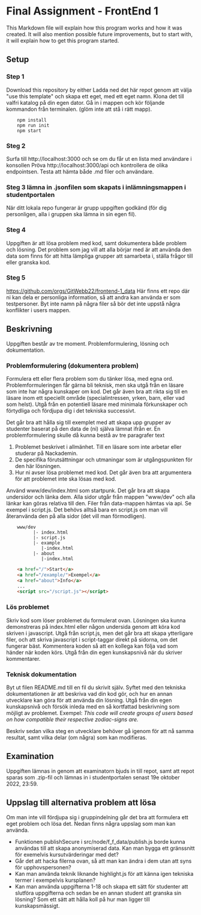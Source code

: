 # Final Assignment - FrontEnd 1

This Markdown file will explain how this program works and how it was created. It will also mention possible future improvements, but to start with, it will explain how to get this program started.

## Setup

### Step 1
Download this repository by either 
Ladda ned det här repot genom att välja "use this template" och skapa ett eget, med ett eget namn.
Klona det till valfri katalog på din egen dator. Gå in i mappen och kör följande kommandon från terminalen.
(glöm inte att stå i rätt mapp). 
```
    npm install
    npm run init
    npm start
```

### Steg 2
Surfa till http://localhost:3000 och se om du får ut en lista med användare i konsollen
Pröva http://localhost:3000/api och kontrollera de olika endpointsen. Testa att hämta både .md filer och användare.

### Steg 3 lämna in .jsonfilen som skapats i inlämningsmappen i studentportalen
När ditt lokala repo fungerar är grupp uppgiften godkänd (för dig personligen, alla i gruppen ska lämna in sin egen fil).

### Steg 4
Uppgiften är att lösa problem med kod, samt dokumentera både problem och lösning.
Det problem som jag vill att alla börjar med är att använda den data som finns för att hitta lämpliga grupper att samarbeta i, ställa frågor till eller granska kod. 

### Steg 5
https://github.com/orgs/GitWebb22/frontend-1_data
Här finns ett repo där ni kan dela er personliga information, så att andra kan använda er som testpersoner. Byt inte namn på några filer så bör det inte uppstå några konflikter i users mappen.

## Beskrivning
Uppgiften består av tre moment. Problemformulering, lösning och dokumentation. 

### Problemformulering (dokumentera problem)
Formulera ett eller flera problem som du tänker lösa, med egna ord. Problemformuleringen får gärna bli teknisk, men ska utgå från en läsare som inte har några kunskaper om kod. Det går även bra att rikta sig till en läsare inom ett speciellt område (specialintressen, yrken, barn, eller vad som helst). Utgå från en potentiell läsare med minimala förkunskaper och förtydliga och fördjupa dig i det tekniska successivt. 

Det går bra att hålla sig till exemplet med att skapa upp grupper av studenter baserat på den data de (ni) själva lämnat ifrån er. En problemformulering skulle då kunna bestå av tre paragrafer text

1. Problemet beskrivet i allmänhet. Till en läsare som inte arbetar eller studerar på Nackademin.
2. De specifika förutsättningar och utmaningar som är utgångspunkten för den här lösningen.
3. Hur ni avser lösa problemet med kod. Det går även bra att argumentera för att problemet inte ska lösas med kod.

Använd www/dev/index.html som startpunk. Det går bra att skapa undersidor och länka dem. Alla sidor utgår från mappen "www/dev" och alla länkar kan göras relativa till den. Filer från data-mappen hämtas via api. Se exempel i script.js. Det behövs alltså bara en script.js om man vill återanvända den på alla sidor (det vill man förmodligen).
```
    www/dev
          |- index.html
          |- script.js
          |- example
             |-index.html
          |- about
             |-index.html
```
```html
    <a href="/">Start</a>
    <a href="/example/">Exempel</a>
    <a href="about">Info</a>
    ...
    <script src="/script.js"></script>
```

### Lös problemet
Skriv kod som löser problemet du formulerat ovan. Lösningen ska kunna demonstreras på index.html eller någon undersida genom att köra kod skriven i javascript. Utgå från script.js, men det går bra att skapa ytterligare filer, och att skriva javascript i script-taggar direkt på sidorna, om det fungerar bäst. Kommentera koden så att en kollega kan följa vad som händer när koden körs. Utgå från din egen kunskapsnivå när du skriver kommentarer. 

### Teknisk dokumentation
Byt ut filen README.md till en fil du skrivit själv. Syftet med den tekniska dokumentationen är att beskriva vad din kod gör, och hur en annan utvecklare kan göra för att använda din lösning. Utgå från din egen kunskapsnivå och försök inleda med en så kortfattad beskrivning som möjligt av problemet. Exempel:
_This code will create groups of users based on how compatible their respective zodiac-signs are._

Beskriv sedan vilka steg en utvecklare behöver gå igenom för att nå samma resultat, samt vilka delar (om några) som kan modifieras.

## Examination
Uppgiften lämnas in genom att examinatorn bjuds in till repot, samt att repot sparas som .zip-fil och lämnas in i studentportalen senast 19e oktober 2022, 23:59.


## Uppslag till alternativa problem att lösa
Om man inte vill fördjupa sig i gruppindelning går det bra att formulera ett eget problem och lösa det. Nedan finns några uppslag som man kan använda.
* Funktionen publishSecure i src/node/f_f_data/publish.js borde kunna användas till att skapa anonymiserad data. Kan man bygga ett gränssnitt för exemelvis kursutvärderingar med det?
* Går det att hacka filerna ovan, så att man kan ändra i dem utan att syns för upphovspersonen?
* Kan man använda teknik liknande highlight.js för att känna igen tekniska termer i exempelvis kursplanen?
* Kan man använda uppgifterna 1-18 och skapa ett sätt för studenter att slutföra uppgifterna och sedan be en annan student att granska sin lösning? Som ett sätt att hålla koll på hur man ligger till kunskapsmässigt.
